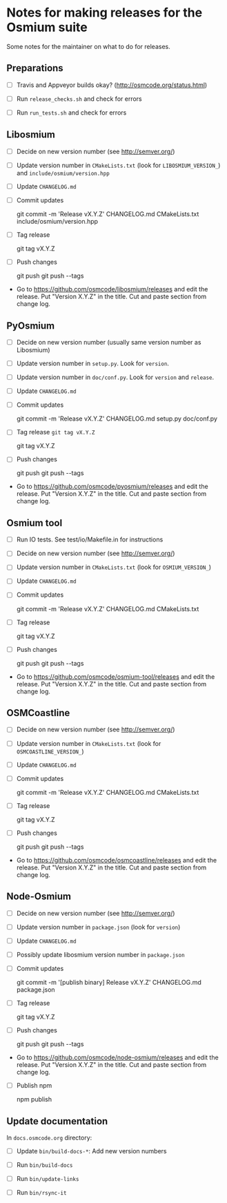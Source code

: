 
# Notes for making releases for the Osmium suite

Some notes for the maintainer on what to do for releases.


## Preparations

* [ ] Travis and Appveyor builds okay? (http://osmcode.org/status.html)
* [ ] Run `release_checks.sh` and check for errors
* [ ] Run `run_tests.sh` and check for errors


## Libosmium

* [ ] Decide on new version number (see http://semver.org/)
* [ ] Update version number in `CMakeLists.txt` (look for `LIBOSMIUM_VERSION_`)
      and `include/osmium/version.hpp`
* [ ] Update `CHANGELOG.md`
* [ ] Commit updates

    git commit -m 'Release vX.Y.Z' CHANGELOG.md CMakeLists.txt include/osmium/version.hpp

* [ ] Tag release

    git tag vX.Y.Z

* [ ] Push changes

    git push
    git push --tags

* Go to https://github.com/osmcode/libosmium/releases and edit the release.
  Put "Version X.Y.Z" in the title. Cut and paste section from change log.


## PyOsmium

* [ ] Decide on new version number (usually same version number as Libosmium)
* [ ] Update version number in `setup.py`. Look for `version`.
* [ ] Update version number in `doc/conf.py`. Look for `version` and `release`.
* [ ] Update `CHANGELOG.md`
* [ ] Commit updates

    git commit -m 'Release vX.Y.Z' CHANGELOG.md setup.py doc/conf.py

* [ ] Tag release `git tag vX.Y.Z`

    git tag vX.Y.Z

* [ ] Push changes

    git push
    git push --tags

* Go to https://github.com/osmcode/pyosmium/releases and edit the release.
  Put "Version X.Y.Z" in the title. Cut and paste section from change log.


## Osmium tool

* [ ] Run IO tests. See test/io/Makefile.in for instructions
* [ ] Decide on new version number (see http://semver.org/)
* [ ] Update version number in `CMakeLists.txt` (look for `OSMIUM_VERSION_`)
* [ ] Update `CHANGELOG.md`
* [ ] Commit updates

    git commit -m 'Release vX.Y.Z' CHANGELOG.md CMakeLists.txt

* [ ] Tag release

    git tag vX.Y.Z

* [ ] Push changes

    git push
    git push --tags

* Go to https://github.com/osmcode/osmium-tool/releases and edit the release.
  Put "Version X.Y.Z" in the title. Cut and paste section from change log.


## OSMCoastline

* [ ] Decide on new version number (see http://semver.org/)
* [ ] Update version number in `CMakeLists.txt` (look for `OSMCOASTLINE_VERSION_`)
* [ ] Update `CHANGELOG.md`
* [ ] Commit updates

    git commit -m 'Release vX.Y.Z' CHANGELOG.md CMakeLists.txt

* [ ] Tag release

    git tag vX.Y.Z

* [ ] Push changes

    git push
    git push --tags

* Go to https://github.com/osmcode/osmcoastline/releases and edit the release.
  Put "Version X.Y.Z" in the title. Cut and paste section from change log.


## Node-Osmium

* [ ] Decide on new version number (see http://semver.org/)
* [ ] Update version number in `package.json` (look for `version`)
* [ ] Update `CHANGELOG.md`
* [ ] Possibly update libosmium version number in `package.json`
* [ ] Commit updates

    git commit -m '[publish binary] Release vX.Y.Z' CHANGELOG.md package.json

* [ ] Tag release

    git tag vX.Y.Z

* [ ] Push changes

    git push
    git push --tags

* Go to https://github.com/osmcode/node-osmium/releases and edit the release.
  Put "Version X.Y.Z" in the title. Cut and paste section from change log.

* [ ] Publish npm

    npm publish


## Update documentation

In `docs.osmcode.org` directory:

* [ ] Update `bin/build-docs-*`: Add new version numbers
* [ ] Run `bin/build-docs`
* [ ] Run `bin/update-links`
* [ ] Run `bin/rsync-it`


